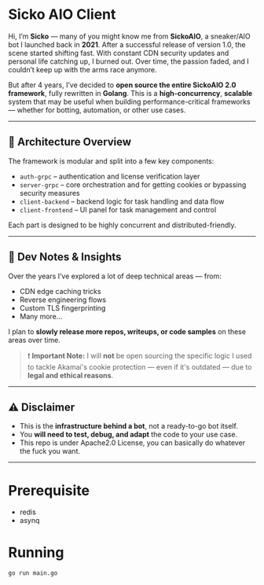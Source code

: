 # Sicko AIO Client

Hi, I’m **Sicko** — many of you might know me from **SickoAIO**, a sneaker/AIO bot I launched back in **2021**. After a successful release of version 1.0, the scene started shifting fast. With constant CDN security updates and personal life catching up, I burned out. Over time, the passion faded, and I couldn’t keep up with the arms race anymore.

But after 4 years, I’ve decided to **open source the entire SickoAIO 2.0 framework**, fully rewritten in **Golang**. This is a **high-concurrency**, **scalable** system that may be useful when building performance-critical frameworks — whether for botting, automation, or other use cases.

---

## 🧱 Architecture Overview

The framework is modular and split into a few key components:

- `auth-grpc` – authentication and license verification layer  
- `server-grpc` – core orchestration and for getting cookies or bypassing security measures
- `client-backend` – backend logic for task handling and data flow  
- `client-frontend` – UI panel for task management and control  

Each part is designed to be highly concurrent and distributed-friendly.

---

## 🧠 Dev Notes & Insights

Over the years I’ve explored a lot of deep technical areas — from:

- CDN edge caching tricks
- Reverse engineering flows
- Custom TLS fingerprinting
- Many more...

I plan to **slowly release more repos, writeups, or code samples** on these areas over time.

> ❗ **Important Note:** I will **not** be open sourcing the specific logic I used to tackle Akamai's cookie protection — even if it's outdated — due to **legal and ethical reasons**.

---

## ⚠️ Disclaimer

- This is the **infrastructure behind a bot**, not a ready-to-go bot itself.
- You **will need to test, debug, and adapt** the code to your use case.
- This repo is under Apache2.0 License, you can basically do whatever the fuck you want.
---

# Prerequisite
- redis
- asynq

# Running
`go run main.go ` 

